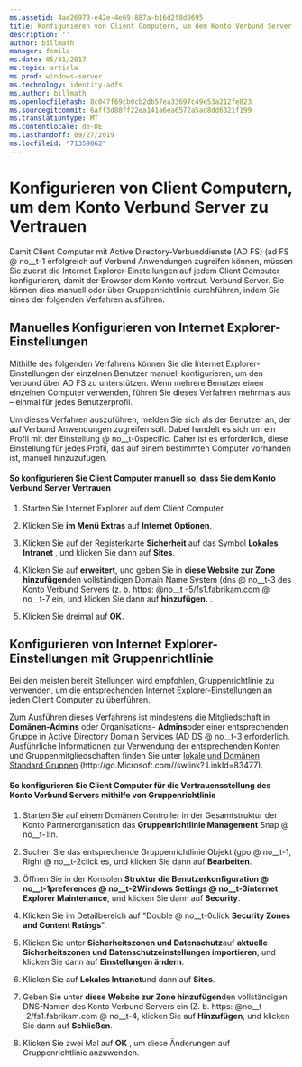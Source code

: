 ```yaml
---
ms.assetid: 4ae26970-e42e-4e69-887a-b16d2f8d0695
title: Konfigurieren von Client Computern, um dem Konto Verbund Server zu Vertrauen
description: ''
author: billmath
manager: femila
ms.date: 05/31/2017
ms.topic: article
ms.prod: windows-server
ms.technology: identity-adfs
ms.author: billmath
ms.openlocfilehash: 8c047f69cb0cb2db57ea33697c49e53a212fe823
ms.sourcegitcommit: 6aff3d88ff22ea141a6ea6572a5ad8dd6321f199
ms.translationtype: MT
ms.contentlocale: de-DE
ms.lasthandoff: 09/27/2019
ms.locfileid: "71359862"
---
```

# <a name="configure-client-computers-to-trust-the-account-federation-server"></a>Konfigurieren von Client Computern, um dem Konto Verbund Server zu Vertrauen

Damit Client Computer mit Active Directory-Verbunddienste (AD FS) \(ad FS @ no__t-1 erfolgreich auf Verbund Anwendungen zugreifen können, müssen Sie zuerst die Internet Explorer-Einstellungen auf jedem Client Computer konfigurieren, damit der Browser dem Konto vertraut. Verbund Server. Sie können dies manuell oder über Gruppenrichtlinie durchführen, indem Sie eines der folgenden Verfahren ausführen.  
  
## <a name="configuring-internet-explorer-settings-manually"></a>Manuelles Konfigurieren von Internet Explorer-Einstellungen  
Mithilfe des folgenden Verfahrens können Sie die Internet Explorer-Einstellungen der einzelnen Benutzer manuell konfigurieren, um den Verbund über AD FS zu unterstützen. Wenn mehrere Benutzer einen einzelnen Computer verwenden, führen Sie dieses Verfahren mehrmals aus – einmal für jedes Benutzerprofil.  
  
Um dieses Verfahren auszuführen, melden Sie sich als der Benutzer an, der auf Verbund Anwendungen zugreifen soll. Dabei handelt es sich um ein Profil mit der Einstellung @ no__t-0specific. Daher ist es erforderlich, diese Einstellung für jedes Profil, das auf einem bestimmten Computer vorhanden ist, manuell hinzuzufügen.  
  
#### <a name="to-manually-configure-client-computers-to-trust-the-account-federation-server"></a>So konfigurieren Sie Client Computer manuell so, dass Sie dem Konto Verbund Server Vertrauen  
  
1.  Starten Sie Internet Explorer auf dem Client Computer.  
  
2.  Klicken Sie **im Menü Extras** auf **Internet Optionen**.  
  
3.  Klicken Sie auf der Registerkarte **Sicherheit** auf das Symbol **Lokales Intranet** , und klicken Sie dann auf **Sites**.  
  
4.  Klicken Sie auf **erweitert**, und geben Sie in **diese Website zur Zone hinzufügen**den vollständigen Domain Name System \(dns @ no__t-3 des Konto Verbund Servers \(z. b. https: @no__t -5\/fs1.fabrikam.com @ no__t-7 ein, und klicken Sie dann auf **hinzufügen.** .  
  
5.  Klicken Sie dreimal auf **OK**.  
  
## <a name="configuring-internet-explorer-settings-by-using-grouppolicy"></a>Konfigurieren von Internet Explorer-Einstellungen mit Gruppenrichtlinie  
Bei den meisten bereit Stellungen wird empfohlen, Gruppenrichtlinie zu verwenden, um die entsprechenden Internet Explorer-Einstellungen an jeden Client Computer zu überführen.  
  
Zum Ausführen dieses Verfahrens ist mindestens die Mitgliedschaft in **Domänen-Admins** oder Organisations- **Admins**oder einer entsprechenden Gruppe in Active Directory Domain Services \(AD DS @ no__t-3 erforderlich.  Ausführliche Informationen zur Verwendung der entsprechenden Konten und Gruppenmitgliedschaften finden Sie unter [lokale und Domänen Standard Gruppen](https://go.microsoft.com/fwlink/?LinkId=83477) \(http:\/\/go.Microsoft.com\/\/swlink? LinkId\=83477\).   
  
#### <a name="to-configure-client-computers-to-trust-the-account-federation-server-by-using-grouppolicy"></a>So konfigurieren Sie Client Computer für die Vertrauensstellung des Konto Verbund Servers mithilfe von Gruppenrichtlinie  
  
1.  Starten Sie auf einem Domänen Controller in der Gesamtstruktur der Konto Partnerorganisation das **Gruppenrichtlinie Management** Snap @ no__t-1In.  
  
2.  Suchen Sie das entsprechende Gruppenrichtlinie Objekt \(gpo @ no__t-1, Right @ no__t-2click es, und klicken Sie dann auf **Bearbeiten**.  
  
3.  Öffnen Sie in der Konsolen **Struktur die Benutzerkonfiguration @ no__t-1preferences @ no__t-2Windows Settings @ no__t-3internet Explorer Maintenance**, und klicken Sie dann auf **Security**.  
  
4.  Klicken Sie im Detailbereich auf "Double @ no__t-0click **Security Zones and Content Ratings**".  
  
5.  Klicken Sie unter **Sicherheitszonen und Datenschutz**auf **aktuelle Sicherheitszonen und Datenschutzeinstellungen importieren**, und klicken Sie dann auf **Einstellungen ändern**.  
  
6.  Klicken Sie auf **Lokales Intranet**und dann auf **Sites**.  
  
7.  Geben Sie unter **diese Website zur Zone hinzufügen**den vollständigen DNS-Namen des Konto Verbund Servers ein \(Z. b. https: @no__t -2\/fs1.fabrikam.com @ no__t-4, klicken Sie auf **Hinzufügen**, und klicken Sie dann auf **Schließen**.  
  
8.  Klicken Sie zwei Mal auf **OK** , um diese Änderungen auf Gruppenrichtlinie anzuwenden.  
  
